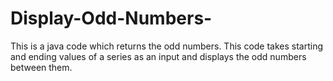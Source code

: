 # Display-Odd-Numbers-
This is a java code which returns the odd numbers. This code takes starting and ending values of a series as an input and displays the odd numbers between them.
